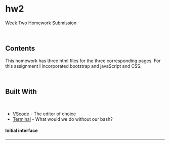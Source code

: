 # hw2
Week Two Homework Submission

​
## Contents
This homework has three html files for the three corresponding pages. For this assignment I incorporated bootstrap and javaScript and CSS. 


​
## Built With
​
* [VScode](https://code.visualstudio.com/) - The editor of choice
* [Terminal](https:///) - What would we do without our bash?
​
#### Initial interface
<hr>
​
